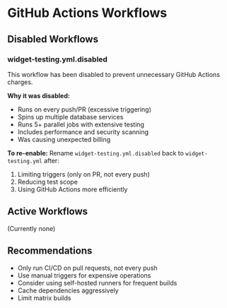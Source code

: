 # GitHub Actions Workflows

## Disabled Workflows

### widget-testing.yml.disabled
This workflow has been disabled to prevent unnecessary GitHub Actions charges. 

**Why it was disabled:**
- Runs on every push/PR (excessive triggering)
- Spins up multiple database services
- Runs 5+ parallel jobs with extensive testing
- Includes performance and security scanning
- Was causing unexpected billing

**To re-enable:**
Rename `widget-testing.yml.disabled` back to `widget-testing.yml` after:
1. Limiting triggers (only on PR, not every push)
2. Reducing test scope
3. Using GitHub Actions more efficiently

## Active Workflows
(Currently none)

## Recommendations
- Only run CI/CD on pull requests, not every push
- Use manual triggers for expensive operations
- Consider using self-hosted runners for frequent builds
- Cache dependencies aggressively
- Limit matrix builds